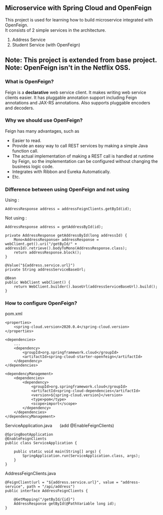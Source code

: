 ## Microservice with Spring Cloud and OpenFeign
This project is used for learning how to build microservice integrated with OpenFeign.  
It consists of 2 simple services in the architecture.
1. Address Service
2. Student Service (with OpenFeign)

**Note:** This project is extended from base project.  
**Note:** OpenFeign isn't in the Netflix OSS.  
---
### What is OpenFeign?
Feign is a **declarative** web service client. It makes writing web service clients easier. It has pluggable annotation support including Feign annotations and JAX-RS annotations. Also supports pluggable encoders and decoders.  

### Why we should use OpenFeign?  
Feign has many advantages, such as
- Easier to read.
- Provide an easy way to call REST services by making a simple Java function call.
- The actual implementation of making a REST call is handled at runtime by Feign, so the implementation can be configured without changing the business logic code.
- Integrates with Ribbon and Eureka Automatically.
- Etc.

### Difference between using OpenFeign and not using

Using :
```
AddressResponse address = addressFeignClients.getById(id);
```
Not using : 
```
AddressResponse address = getAddressById(id);
```
```
private AddressResponse getAddressById(long addressId) {
    Mono<AddressResponse> addressResponse = webClient.get().uri("/getById/" + addressId).retrieve().bodyToMono(AddressResponse.class);
    return addressResponse.block();
}

@Value("${address.service.url}")
private String addressServiceBaseUrl;

@Bean
public WebClient webClient() {
    return WebClient.builder().baseUrl(addressServiceBaseUrl).build();
}
```

### How to configure OpenFeign?
pom.xml
``` 
<properties>
    <spring-cloud.version>2020.0.4</spring-cloud.version>
</properties>

<dependencies>
    ...
    <dependency>
        <groupId>org.springframework.cloud</groupId>
        <artifactId>spring-cloud-starter-openfeign</artifactId>
    </dependency>
</dependencies>

<dependencyManagement>
    <dependencies>
        <dependency>
            <groupId>org.springframework.cloud</groupId>
            <artifactId>spring-cloud-dependencies</artifactId>
            <version>${spring-cloud.version}</version>
            <type>pom</type>
            <scope>import</scope>
        </dependency>
    </dependencies>
</dependencyManagement>
``` 
ServiceApplication.java &ensp;&ensp;&ensp;(add @EnableFeignClients)
```
@SpringBootApplication
@EnableFeignClients
public class ServiceApplication {

    public static void main(String[] args) {
        SpringApplication.run(ServiceApplication.class, args);
    }
}
```
AddressFeignClients.java
```
@FeignClient(url = "${address.service.url}", value = "address-service", path = "/api/address")
public interface AddressFeignClients {

    @GetMapping("/getById/{id}")
    AddressResponse getById(@PathVariable long id);
}
```